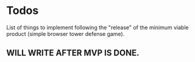# Todos

List of things to implement following the "release" of the minimum viable product (simple browser tower defense game).

## WILL WRITE AFTER MVP IS DONE.
